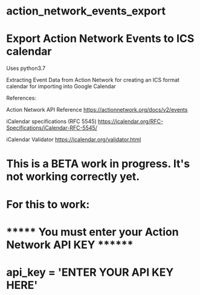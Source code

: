 # action_network_events_export

# Export Action Network Events to ICS calendar

Uses python3.7

Extracting Event Data from Action Network
for creating an ICS format calendar
for importing into Google Calendar

References: 

Action Network API Reference
https://actionnetwork.org/docs/v2/events

iCalendar specifications (RFC 5545)
https://icalendar.org/RFC-Specifications/iCalendar-RFC-5545/

iCalendar Validator
https://icalendar.org/validator.html

# This is a BETA work in progress. It's not working correctly yet.

# For this to work:
# ***** You must enter your Action Network API KEY ******
# api_key = 'ENTER YOUR API KEY HERE'
